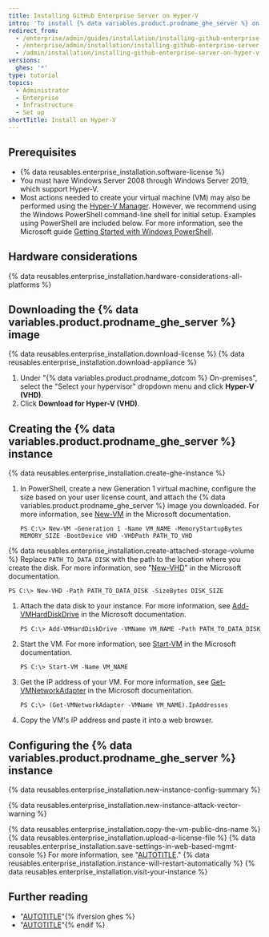 ```yaml
---
title: Installing GitHub Enterprise Server on Hyper-V
intro: 'To install {% data variables.product.prodname_ghe_server %} on Hyper-V, you must deploy onto a machine running Windows Server 2008 through Windows Server 2019.'
redirect_from:
  - /enterprise/admin/guides/installation/installing-github-enterprise-on-hyper-v
  - /enterprise/admin/installation/installing-github-enterprise-server-on-hyper-v
  - /admin/installation/installing-github-enterprise-server-on-hyper-v
versions:
  ghes: '*'
type: tutorial
topics:
  - Administrator
  - Enterprise
  - Infrastructure
  - Set up
shortTitle: Install on Hyper-V
---
```

## Prerequisites

- {% data reusables.enterprise_installation.software-license %}
- You must have Windows Server 2008 through Windows Server 2019, which support Hyper-V.
- Most actions needed to create your virtual machine (VM) may also be performed using the [Hyper-V Manager](https://docs.microsoft.com/windows-server/virtualization/hyper-v/manage/remotely-manage-hyper-v-hosts). However, we recommend using the Windows PowerShell command-line shell for initial setup. Examples using PowerShell are included below. For more information, see the Microsoft guide [Getting Started with Windows PowerShell](https://docs.microsoft.com/powershell/scripting/getting-started/getting-started-with-windows-powershell?view=powershell-5.1).

## Hardware considerations

{% data reusables.enterprise_installation.hardware-considerations-all-platforms %}

## Downloading the {% data variables.product.prodname_ghe_server %} image

{% data reusables.enterprise_installation.download-license %}
{% data reusables.enterprise_installation.download-appliance %}
1. Under "{% data variables.product.prodname_dotcom %} On-premises", select the "Select your hypervisor" dropdown menu and click **Hyper-V (VHD)**.
1. Click **Download for Hyper-V (VHD)**.

## Creating the {% data variables.product.prodname_ghe_server %} instance

{% data reusables.enterprise_installation.create-ghe-instance %}

1. In PowerShell, create a new Generation 1 virtual machine, configure the size based on your user license count, and attach the {% data variables.product.prodname_ghe_server %} image you downloaded. For more information, see [New-VM](https://docs.microsoft.com/powershell/module/hyper-v/new-vm?view=win10-ps) in the Microsoft documentation.

   ```shell
   PS C:\> New-VM -Generation 1 -Name VM_NAME -MemoryStartupBytes MEMORY_SIZE -BootDevice VHD -VHDPath PATH_TO_VHD  
   ```

{% data reusables.enterprise_installation.create-attached-storage-volume %} Replace `PATH_TO_DATA_DISK` with the path to the location where you create the disk. For more information, see "[New-VHD](https://docs.microsoft.com/powershell/module/hyper-v/new-vhd?view=win10-ps)" in the Microsoft documentation.

   ```shell
   PS C:\> New-VHD -Path PATH_TO_DATA_DISK -SizeBytes DISK_SIZE
   ```

1. Attach the data disk to your instance. For more information, see [Add-VMHardDiskDrive](https://docs.microsoft.com/powershell/module/hyper-v/add-vmharddiskdrive?view=win10-ps) in the Microsoft documentation.

   ```shell
   PS C:\> Add-VMHardDiskDrive -VMName VM_NAME -Path PATH_TO_DATA_DISK
   ```

1. Start the VM. For more information, see [Start-VM](https://docs.microsoft.com/powershell/module/hyper-v/start-vm?view=win10-ps) in the Microsoft documentation.

   ```shell
   PS C:\> Start-VM -Name VM_NAME
   ```

1. Get the IP address of your VM. For more information, see [Get-VMNetworkAdapter](https://docs.microsoft.com/powershell/module/hyper-v/get-vmnetworkadapter?view=win10-ps) in the Microsoft documentation.

   ```shell
   PS C:\> (Get-VMNetworkAdapter -VMName VM_NAME).IpAddresses
   ```

1. Copy the VM's IP address and paste it into a web browser.

## Configuring the {% data variables.product.prodname_ghe_server %} instance

{% data reusables.enterprise_installation.new-instance-config-summary %}

{% data reusables.enterprise_installation.new-instance-attack-vector-warning %}

{% data reusables.enterprise_installation.copy-the-vm-public-dns-name %}
{% data reusables.enterprise_installation.upload-a-license-file %}
{% data reusables.enterprise_installation.save-settings-in-web-based-mgmt-console %} For more information, see "[AUTOTITLE](/admin/configuration/configuring-your-enterprise)."
{% data reusables.enterprise_installation.instance-will-restart-automatically %}
{% data reusables.enterprise_installation.visit-your-instance %}

## Further reading

- "[AUTOTITLE](/admin/overview/system-overview)"{% ifversion ghes %}
- "[AUTOTITLE](/admin/overview/about-upgrades-to-new-releases)"{% endif %}
